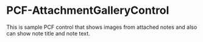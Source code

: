 # PCF-AttachmentGalleryControl

This is sample PCF control that shows images from attached notes and also can show note title and note text.
